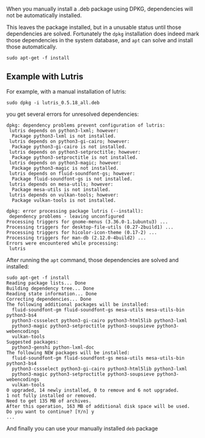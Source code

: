When you manually install a .deb package using DPKG, dependencies will not be automatically installed.

This leaves the package installed, but in a unusable status until those dependencies are solved.
Fortunately the `dpkg` installation does indeed mark those dependencies in the system database, and `apt` can solve and install those automatically.

```
sudo apt-get -f install
```


## Example with Lutris

For example, with a manual installation of lutris:

```
sudo dpkg -i lutris_0.5.18_all.deb
```

you get several errors for unresolved dependencies:

```
dpkg: dependency problems prevent configuration of lutris:
 lutris depends on python3-lxml; however:
  Package python3-lxml is not installed.
 lutris depends on python3-gi-cairo; however:
  Package python3-gi-cairo is not installed.
 lutris depends on python3-setproctitle; however:
  Package python3-setproctitle is not installed.
 lutris depends on python3-magic; however:
  Package python3-magic is not installed.
 lutris depends on fluid-soundfont-gs; however:
  Package fluid-soundfont-gs is not installed.
 lutris depends on mesa-utils; however:
  Package mesa-utils is not installed.
 lutris depends on vulkan-tools; however:
  Package vulkan-tools is not installed.

dpkg: error processing package lutris (--install):
 dependency problems - leaving unconfigured
Processing triggers for gnome-menus (3.36.0-1.1ubuntu3) ...
Processing triggers for desktop-file-utils (0.27-2build1) ...
Processing triggers for hicolor-icon-theme (0.17-2) ...
Processing triggers for man-db (2.12.0-4build2) ...
Errors were encountered while processing:
 lutris
```


After running the `apt` command, those dependencies are solved and installed:

```
sudo apt-get -f install
Reading package lists... Done
Building dependency tree... Done
Reading state information... Done
Correcting dependencies... Done
The following additional packages will be installed:
  fluid-soundfont-gm fluid-soundfont-gs mesa-utils mesa-utils-bin python3-bs4
  python3-cssselect python3-gi-cairo python3-html5lib python3-lxml
  python3-magic python3-setproctitle python3-soupsieve python3-webencodings
  vulkan-tools
Suggested packages:
  python3-genshi python-lxml-doc
The following NEW packages will be installed:
  fluid-soundfont-gm fluid-soundfont-gs mesa-utils mesa-utils-bin python3-bs4
  python3-cssselect python3-gi-cairo python3-html5lib python3-lxml
  python3-magic python3-setproctitle python3-soupsieve python3-webencodings
  vulkan-tools
0 upgraded, 14 newly installed, 0 to remove and 6 not upgraded.
1 not fully installed or removed.
Need to get 135 MB of archives.
After this operation, 163 MB of additional disk space will be used.
Do you want to continue? [Y/n] y
...
```

And finally you can use your manually installed `deb` package 
